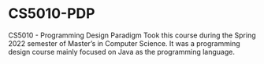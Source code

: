 # CS5010-PDP
CS5010 - Programming Design Paradigm 
Took this course during the Spring 2022 semester of Master’s in Computer Science. It was a programming design course mainly focused on Java as the programming language.
